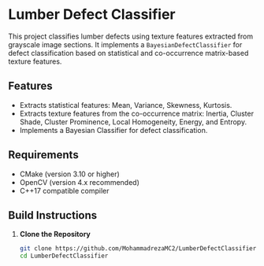 # Lumber Defect Classifier

This project classifies lumber defects using texture features extracted from grayscale image sections. It implements a `BayesianDefectClassifier` for defect classification based on statistical and co-occurrence matrix-based texture features.

## Features

- Extracts statistical features: Mean, Variance, Skewness, Kurtosis.
- Extracts texture features from the co-occurrence matrix: Inertia, Cluster Shade, Cluster Prominence, Local Homogeneity, Energy, and Entropy.
- Implements a Bayesian Classifier for defect classification.

## Requirements

- CMake (version 3.10 or higher)
- OpenCV (version 4.x recommended)
- C++17 compatible compiler

## Build Instructions

1. **Clone the Repository**
   ```bash
   git clone https://github.com/MohammadrezaMC2/LumberDefectClassifier.git
   cd LumberDefectClassifier
